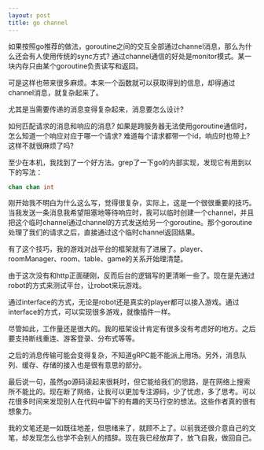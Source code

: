 ```yaml
---
layout: post
title: go channel
---
```


如果按照go推荐的做法，goroutine之间的交互全部通过channel消息，那么为什么还会有人使用传统的sync方式? 通过channel通信的好处是monitor模式。某一块内存只由某个goroutine负责读写和返回。

可是这样也带来很多麻烦。本来一个函数就可以获取得到的信息，却得通过channel消息，就复杂起来了。

尤其是当需要传递的消息变得复杂起来，消息要怎么设计?

如何匹配请求的消息和响应的消息? 如果是跨服务器无法使用goroutine通信时，怎么知道一个响应对应于哪一个请求? 难道每个请求都带一个id，响应时也带上? 这样不就很麻烦了吗?

至少在本机，我找到了一个好方法。grep了一下go的内部实现，发现它有用到以下的写法：

```go
chan chan int
```

刚开始我不明白为什么这么写，觉得很复杂，实际上，这是一个很很重要的技巧。当我发送一条消息我希望阻塞地等待响应时，我可以临时创建一个channel，并且把这个临时channel通过channel的方式发送给另一个goroutine。那个goroutine处理了我们的请求之后，直接通过这个临时channel返回结果。

有了这个技巧，我的游戏对战平台的框架就有了进展了。player、roomManager、room、table、game的关系开始理清楚。

由于这次没有和http正面硬刚，反而后台的逻辑写的更清晰一些了。现在是先通过robot的方式来测试平台，让robot来玩游戏。

通过interface的方式，无论是robot还是真实的player都可以接入游戏。通过interface的方式，可以实现很多游戏，就像插件一样。

尽管如此，工作量还是很大的。我的框架设计肯定有很多没有考虑好的地方。之后要支持断线重连、游客登录、分布式等等。

之后的消息传输可能会变得复杂，不知道gRPC能不能派上用场。另外，消息队列、缓存、存储的接入也是很有意思的部分。

最后说一句，虽然go源码读起来很耗时，但它能给我们的思路，是在网络上搜索所不能比的。现在断了网络，让我可以更加专注源码，少了忧虑，多了思考。可以花很多时间来发现别人在代码中留下的有趣的天马行空的想法。这些作者真的很有想象力。

我的文笔还是一如既往地差，但思绪来了，就顾不上了。以前我还很介意自己的文笔，却发现怎么也学不会别人的措辞。现在我已经放弃了，放飞自我，做回自己。
